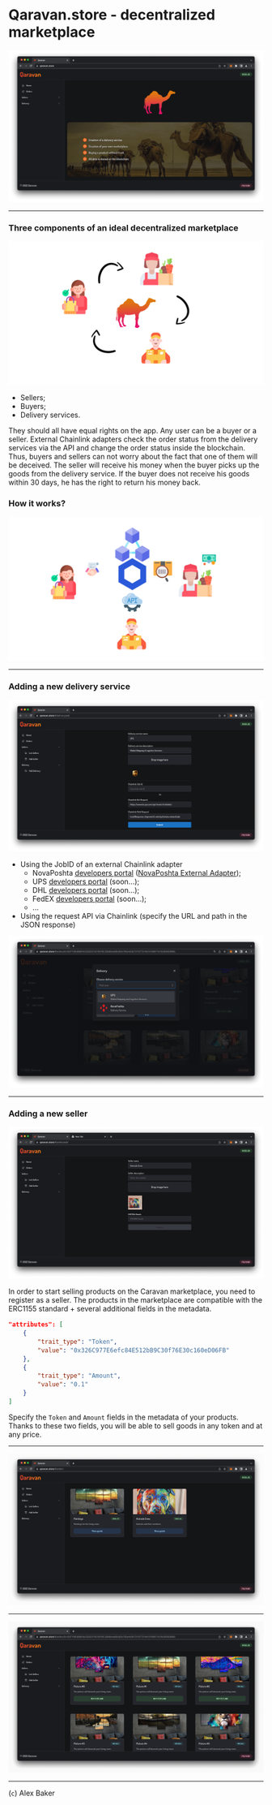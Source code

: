 # Qaravan.store - decentralized marketplace

<img alt="Qaravan" src="https://github.com/Qaravan/Qaravan.github.io/raw/main/public/Screenshot1.png">

---

### Three components of an ideal decentralized marketplace

<img alt="Qaravan users" src="https://github.com/Qaravan/Qaravan.github.io/raw/main/public/users.png">

- Sellers;
- Buyers;
- Delivery services.

They should all have equal rights on the app. Any user can be a buyer or a seller. External Chainlink adapters check the order status from the delivery services via the API and change the order status inside the blockchain. Thus, buyers and sellers can not worry about the fact that one of them will be deceived. The seller will receive his money when the buyer picks up the goods from the delivery service. If the buyer does not receive his goods within 30 days, he has the right to return his money back.

### How it works?

<img alt="How it works Qaravan?" src="https://github.com/Qaravan/Qaravan.github.io/raw/main/public/how.png">

---

### Adding a new delivery service

<img alt="Qaravan Add Delivery" src="https://github.com/Qaravan/Qaravan.github.io/raw/main/public/Screenshot6.png">

- Using the JobID of an external Chainlink adapter
  - NovaPoshta <a href="https://developers.novaposhta.ua/">developers portal</a> (<a href="https://github.com/smartcontractkit/external-adapters-js/pull/2294">NovaPoshta External Adapter</a>);
  - UPS <a href="https://developer.ups.com/">developers portal</a> (soon...);
  - DHL <a href="https://developer.dhl.com/">developers portal</a> (soon...);
  - FedEX <a href="https://developer.fedex.com/">developers portal</a> (soon...);
  - ...
- Using the request API via Chainlink (specify the URL and path in the JSON response)

<img alt="Qaravan Delivery Services" src="https://github.com/Qaravan/Qaravan.github.io/raw/main/public/Screenshot7.png">

---

### Adding a new seller

<img alt="Qaravan Add Seller" src="https://github.com/Qaravan/Qaravan.github.io/raw/main/public/Screenshot5.png">

In order to start selling products on the Caravan marketplace, you need to register as a seller. The products in the marketplace are compatible with the ERC1155 standard + several additional fields in the metadata.

```json
"attributes": [
    {
        "trait_type": "Token",
        "value": "0x326C977E6efc84E512bB9C30f76E30c160eD06FB"
    },
    {
        "trait_type": "Amount",
        "value": "0.1"
    }
]
```

Specify the `Token` and `Amount` fields in the metadata of your products. Thanks to these two fields, you will be able to sell goods in any token and at any price.

---

<img alt="Qaravan Sellers" src="https://github.com/Qaravan/Qaravan.github.io/raw/main/public/Screenshot3.png">

---

<img alt="Qaravan Goods" src="https://github.com/Qaravan/Qaravan.github.io/raw/main/public/Screenshot4.png">

---

(`c`) Alex Baker
